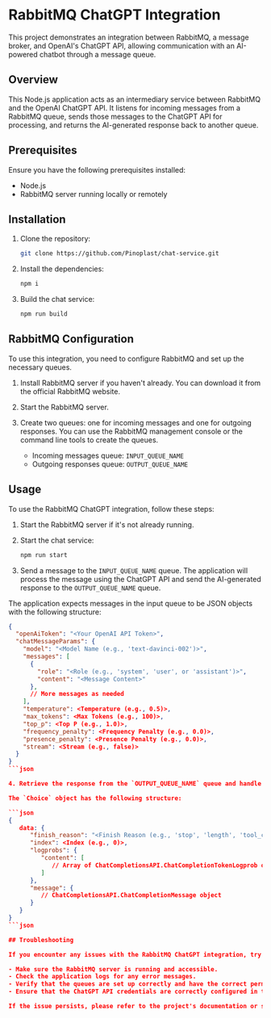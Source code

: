 # RabbitMQ ChatGPT Integration

This project demonstrates an integration between RabbitMQ, a message broker, and OpenAI's ChatGPT API, allowing communication with an AI-powered chatbot through a message queue.

## Overview

This Node.js application acts as an intermediary service between RabbitMQ and the OpenAI ChatGPT API. It listens for incoming messages from a RabbitMQ queue, sends those messages to the ChatGPT API for processing, and returns the AI-generated response back to another queue.

## Prerequisites

Ensure you have the following prerequisites installed:

- Node.js
- RabbitMQ server running locally or remotely

## Installation

1. Clone the repository:
   ```bash
   git clone https://github.com/Pinoplast/chat-service.git
   ```

2. Install the dependencies:
   ```bash
   npm i
   ```

3. Build the chat service:
   ```bash
   npm run build
   ```

## RabbitMQ Configuration

To use this integration, you need to configure RabbitMQ and set up the necessary queues.

1. Install RabbitMQ server if you haven't already. You can download it from the official RabbitMQ website.

2. Start the RabbitMQ server.

3. Create two queues: one for incoming messages and one for outgoing responses. You can use the RabbitMQ management console or the command line tools to create the queues.

   - Incoming messages queue: `INPUT_QUEUE_NAME`
   - Outgoing responses queue: `OUTPUT_QUEUE_NAME`

## Usage

To use the RabbitMQ ChatGPT integration, follow these steps:

1. Start the RabbitMQ server if it's not already running.

2. Start the chat service:
   ```bash
   npm run start
   ```

3. Send a message to the `INPUT_QUEUE_NAME` queue. The application will process the message using the ChatGPT API and send the AI-generated response to the `OUTPUT_QUEUE_NAME` queue.

The application expects messages in the input queue to be JSON objects with the following structure:

```json
{
  "openAiToken": "<Your OpenAI API Token>",
  "chatMessageParams": {
    "model": "<Model Name (e.g., 'text-davinci-002')>",
    "messages": [
      {
        "role": "<Role (e.g., 'system', 'user', or 'assistant')>",
        "content": "<Message Content>"
      },
      // More messages as needed
    ],
    "temperature": <Temperature (e.g., 0.5)>,
    "max_tokens": <Max Tokens (e.g., 100)>,
    "top_p": <Top P (e.g., 1.0)>,
    "frequency_penalty": <Frequency Penalty (e.g., 0.0)>,
    "presence_penalty": <Presence Penalty (e.g., 0.0)>,
    "stream": <Stream (e.g., false)>
  }
}
```json

4. Retrieve the response from the `OUTPUT_QUEUE_NAME` queue and handle it as needed.

The `Choice` object has the following structure:

```json
{
   data: {
      "finish_reason": "<Finish Reason (e.g., 'stop', 'length', 'tool_calls', 'content_filter', 'function_call')>",
      "index": <Index (e.g., 0)>,
      "logprobs": {
         "content": [
            // Array of ChatCompletionsAPI.ChatCompletionTokenLogprob objects or null
         ]
      },
      "message": {
         // ChatCompletionsAPI.ChatCompletionMessage object
      }
   }
}
```json

## Troubleshooting

If you encounter any issues with the RabbitMQ ChatGPT integration, try the following troubleshooting steps:

- Make sure the RabbitMQ server is running and accessible.
- Check the application logs for any error messages.
- Verify that the queues are set up correctly and have the correct permissions.
- Ensure that the ChatGPT API credentials are correctly configured in the application.

If the issue persists, please refer to the project's documentation or seek help from the community.

